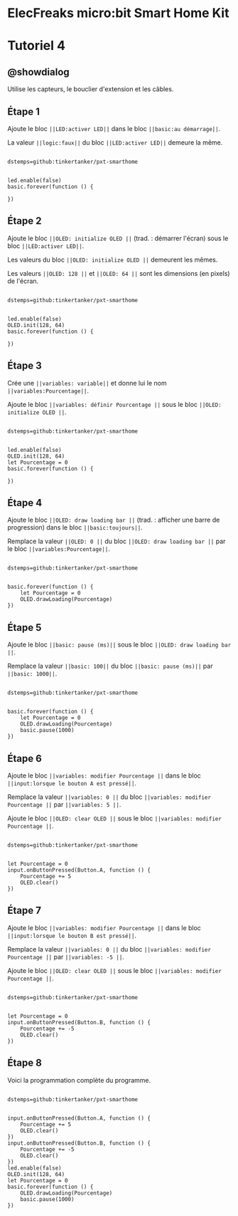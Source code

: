 # ElecFreaks micro:bit Smart Home Kit

# Tutoriel 4

## @showdialog

Utilise les capteurs, le bouclier d'extension et les câbles.

## Étape 1

Ajoute le bloc ``||LED:activer LED||`` dans le bloc ``||basic:au démarrage||``.

La valeur ``||logic:faux||`` du bloc ``||LED:activer LED||`` demeure la même.

```package

dstemps=github:tinkertanker/pxt-smarthome

```

```blocks

led.enable(false)
basic.forever(function () {
	
})

```

## Étape 2

Ajoute le bloc ``||OLED: initialize OLED ||`` (trad. : démarrer l'écran) sous le bloc ``||LED:activer LED||``.

Les valeurs du bloc ``||OLED: initialize OLED ||`` demeurent les mêmes.

Les valeurs ``||OLED: 128 ||`` et ``||OLED: 64 ||`` sont les dimensions (en pixels) de l'écran.

```package

dstemps=github:tinkertanker/pxt-smarthome

```

```blocks

led.enable(false)
OLED.init(128, 64)
basic.forever(function () {
	
})

```

## Étape 3

Crée une ``||variables: variable||`` et donne lui le nom ``||variables:Pourcentage||``.

Ajoute le bloc ``||variables: définir Pourcentage ||`` sous le bloc ``||OLED: initialize OLED ||``. 

```package

dstemps=github:tinkertanker/pxt-smarthome

```

```blocks

led.enable(false)
OLED.init(128, 64)
let Pourcentage = 0
basic.forever(function () {
	
})

```

## Étape 4

Ajoute le bloc ``||OLED: draw loading bar ||`` (trad. : afficher une barre de progression) dans le bloc ``||basic:toujours||``.

Remplace la valeur ``||OLED: 0 ||`` du bloc ``||OLED: draw loading bar ||`` par le bloc ``||variables:Pourcentage||``.

```package

dstemps=github:tinkertanker/pxt-smarthome

```

```blocks

basic.forever(function () {
    let Pourcentage = 0
    OLED.drawLoading(Pourcentage)
})

```

## Étape 5

Ajoute le bloc ``||basic: pause (ms)||`` sous le bloc ``||OLED: draw loading bar ||``.

Remplace la valeur  ``||basic: 100||`` du bloc ``||basic: pause (ms)||`` par ``||basic: 1000||``.

```package

dstemps=github:tinkertanker/pxt-smarthome

```

```blocks

basic.forever(function () {
    let Pourcentage = 0
    OLED.drawLoading(Pourcentage)
    basic.pause(1000)
})

```

## Étape 6

Ajoute le bloc ``||variables: modifier Pourcentage ||`` dans le bloc ``||input:lorsque le bouton A est pressé||``.

Remplace la valeur ``||variables: 0 ||`` du bloc ``||variables: modifier Pourcentage ||`` par ``||variables: 5 ||``.

Ajoute le bloc ``||OLED: clear OLED ||`` sous le bloc ``||variables: modifier Pourcentage ||``.

```package

dstemps=github:tinkertanker/pxt-smarthome

```

```blocks

let Pourcentage = 0
input.onButtonPressed(Button.A, function () {
    Pourcentage += 5
    OLED.clear()
})

```

## Étape 7

Ajoute le bloc ``||variables: modifier Pourcentage ||`` dans le bloc ``||input:lorsque le bouton B est pressé||``.

Remplace la valeur ``||variables: 0 ||`` du bloc ``||variables: modifier Pourcentage ||`` par ``||variables: -5 ||``.

Ajoute le bloc ``||OLED: clear OLED ||`` sous le bloc ``||variables: modifier Pourcentage ||``.

```package

dstemps=github:tinkertanker/pxt-smarthome

```

```blocks

let Pourcentage = 0
input.onButtonPressed(Button.B, function () {
    Pourcentage += -5
    OLED.clear()
})

```

## Étape 8

Voici la programmation complète du programme.

```package

dstemps=github:tinkertanker/pxt-smarthome

```

```blocks

input.onButtonPressed(Button.A, function () {
    Pourcentage += 5
    OLED.clear()
})
input.onButtonPressed(Button.B, function () {
    Pourcentage += -5
    OLED.clear()
})
led.enable(false)
OLED.init(128, 64)
let Pourcentage = 0
basic.forever(function () {
    OLED.drawLoading(Pourcentage)
    basic.pause(1000)
})


```
